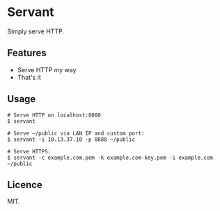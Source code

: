 # Servant

Simply serve HTTP.


## Features

- Serve HTTP my way
- That's it


## Usage

```shell
# Serve HTTP on localhost:8080
$ servant

# Serve ~/public via LAN IP and custom port:
$ servant -i 10.13.37.10 -p 8888 ~/public

# Serve HTTPS:
$ servant -c example.com.pem -k example.com-key.pem -i example.com ~/public
```

## Licence

MIT.
